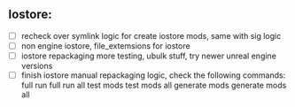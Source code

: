 ## Iostore:
- [ ] recheck over symlink logic for create iostore mods, same with sig logic
- [ ] non engine iostore, file_extemsions for iostore
- [ ] iostore repackaging more testing, ubulk stuff, try newer unreal engine versions
- [ ] finish iostore manual repackaging logic, check the following commands:
        full run
        full run all
        test mods
        test mods all
        generate mods
        generate mods all
